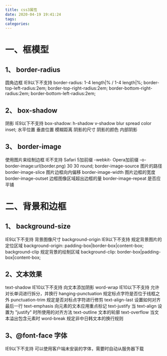 ```yaml
---
title: css3属性
date: 2020-04-19 19:41:24
tags:
categories:
---
```

# 一、框模型
## 1、	border-radius
圆角边框
IE9以下不支持
border-radius: 1-4 length|% / 1-4 length|%;
border-top-left-radius:2em;
border-top-right-radius:2em;
border-bottom-right-radius:2em;
border-bottom-left-radius:2em;
## 2、	box-shadow
阴影
IE9以下不支持
box-shadow: h-shadow v-shadow blur spread color inset;
水平位置 垂直位置 模糊距离 阴影的尺寸 阴影的颜色 内部阴影
## 3、	border-image
使用图片来绘制边框
IE不支持
Safari 5加前缀 -webkit-
Opera加前缀 -o-
border-image:url(border.png) 30 30 round;
border-image-source
图片的路径
border-image-slice
图片边框向内偏移
border-image-width
图片边框的宽度
border-image-outset
边框图像区域超出边框的量
border-image-repeat
是否应平铺
# 二、背景和边框
## 1、	background-size
IE9以下不支持
背景图像尺寸
background-origin
IE9以下不支持
规定背景图片的定位区域
background-origin: padding-box|border-box|content-box;
background-clip
规定背景的绘制区域
background-clip: border-box|padding-box|content-box;
## 2、文本效果
text-shadow
IE10以下不支持
向文本添加阴影
word-wrap
IE10以下不支持
允许对长单词进行拆分，并换行
hanging-punctuation
规定标点字符是否位于线框之外
punctuation-trim
规定是否对标点字符进行修剪
text-align-last
设置如何对齐最后一行
text-emphasis
向元素的文本应用重点标记
text-justify
当 text-align 设置为 "justify" 时所使用的对齐方法
text-outline
文本的轮廓
text-overflow
当文本溢出包含元素时
word-break
规定非中日韩文本的换行规则
## 3、@font-face 字体
IE9以下不支持
可以使用客户端未安装的字体，需要时自动从服务器下载
<style>
## 4、@font-face
```css
{
font-family: myFirstFont;
src: url('Sansation_Light.ttf'),
url('Sansation_Light.eot'); /* IE9+ */
}

div {
font-family:myFirstFont;
}
```
# 三、变形与动画
## 1、transform 2/3D转换
transform: none|transform-functions;
对元素进行旋转、缩放、移动或倾斜
matrix(n,n,n,n,n,n)
2D 拉伸、旋转、移动
matrix3d(n,n,n,n,n,n,n,n,n,n,n,n,n,n,n,n)
3D 转换，使用 16 个值的 4x4 矩阵
translate(x,y)
2D 移动
translate3d(x,y,z)
3D 移动
translateX(x)
水平移动
translateY(y)
垂直移动
translateZ(z)
scale(x,y)
2D 缩放（以中心点）
scale3d(x,y,z)
3D 缩放
scaleX(x)
水平缩放
scaleY(y)
垂直缩放
scaleZ(z)
rotate(angle)
2D 旋转，传入角度angle: 0~360deg
rotate3d(x,y,z,angle)
3D 旋转
rotateX(angle)
沿着 X 轴的 3D 旋转。90deg就是条线了
rotateY(angle)
沿着 Y 轴的 3D 旋转。90deg就是条线了
rotateZ(angle)
沿着 Z 轴的 3D 旋转，和2D旋转效果一样
skew(x-angle,y-angle)
沿着 X 和 Y 轴的 2D 倾斜转换
skewX(angle)
沿着 X 轴的 2D 倾斜转换
skewY(angle)
perspective(n)
为 3D 转换元素定义透视视图。
transform-origin : x-axis y-axis z-axis;
设置旋转元素的基点位置
x-axis
left
center
right
length
%
y-axis
top
center
bottom
length
%
z-axis
length
必须与 transform 属性一同使用
默认以元素中心旋转 （50% 50% 0）
transform-style : flat|preserve-3d;
被嵌套元素如何在 3D 空间中显示。
perspective : number|none;
3D 元素的透视效果。
子元素会获得透视效果，而不是元素本身
number 元素距离视图的距离，以像素计。
perspective-origin : x-axis y-axis;
3D 元素的底部位置。
子元素会获得透视效果，而不是元素本身
backface-visibility: visible|hidden;
定义元素在不面对屏幕时是否可见。
兼容性
IE 9 需要前缀 -ms-
Chrome 和 Safari -webkit-
Opera -o-
Firefox -moz-
## 2、transition 过渡
transition : property duration timing-function delay;
简写属性
多项过渡用逗号分隔，可分别设置下面各属性
transition-property : none|all|property;
应用过渡的 CSS 属性的名称。
transition-duration : time;
定义过渡效果花费的时间。
transition-timing-function : cubic-bezier(n,n,n,n);
规定过渡效果的时间曲线。
linear
均度运动
等于 cubic-bezier(0,0,1,1)
ease
快慢快
cubic-bezier(0.25,0.1,0.25,1)
ease-in
慢速开始
cubic-bezier(0.42,0,1,1)
ease-out
慢速结束
cubic-bezier(0,0,0.58,1)
ease-in-out
慢速开始和结束
cubic-bezier(0.42,0,0.58,1)
cubic-bezier(n,n,n,n)
自定义各阶段的速度，值0-1
transition-delay
规定过渡效果何时开始。
兼容性
IE10 以下不支持
Chrome 25 以及更早的版本，需要前缀 -webkit-
示例
transition-duration: 1.2s
transition-delay: 3s;
transition-property: width;
transition-timing-function: cubic-bezier(0.455, 0.03, 0.515, 0.955);
background: linear-gradient(to right, #00fcd5, #00c6ff);
背景渐变色
transition: opacity 1s cubic-bezier(0.215, 0.61, 0.355, 1) 0.2s;
透明度
transition: opacity 0.8s cubic-bezier(0.215, 0.61, 0.355, 1) 0.4s, transform 0.8s cubic-bezier(0.215, 0.61, 0.355, 1) 0.4s;
## 3、animation 动画
@keyframes animationname {keyframes-selector {css-styles;}}
创建动画
animationname
动画的名称
keyframes-selector
动画时长的百分比
0-100%
from（与 0% 相同）
to（与 100% 相同）
animation : name duration timing-function delay iteration-count direction;
简写属性，将动画与 div 元素绑定
animation-name : keyframename|none;
规定 @keyframes 动画的名称。
animation-duration : time;
完成一个周期所花费的时间
animation-timing-function : value;
速度曲线
linear
匀速
ease
慢快慢
ease-in
慢速开始
ease-out
慢速结束
ease-in-out
慢速开始和结束
cubic-bezier(n,n,n,n)
自定义，0-1
animation-delay : time;
何时开始
animation-iteration-count : n|infinite;
被播放的次数
infinite 无限次播放
animation-direction : normal|alternate;
是否在下一周期逆向地播放
alternate 轮流反向播放
animation-play-state : paused|running;
是否正在运行或暂停
animation-fill-mode : none | forwards | backwards | both;
动画时间之外的状态
forwards
动画完成后，保持最后一个属性值
backwards
在动画显示之前，应用第一个关键帧中定义的属性值
兼容性
Chrome 和 Safari 需要前缀 -webkit-
@-webkit-keyframes
IE10 以下不支持
## 4、示例
```css
position: relative;
animation: mymove 5s infinite;
@keyframes mymove
{
from {top:0px;}
to {top:200px;}
}
// 从上到下移动
@keyframes mymove
{
0% {top:0px; left:0px; background:red;}
25% {top:0px; left:100px; background:blue;}
50% {top:100px; left:100px; background:yellow;}
75% {top:100px; left:0px; background:green;}
100% {top:0px; left:0px; background:red;}
}
```
# 四、多列布局
columns
设置 column-width 和 column-count 的简写属性
column-width
列的宽度
column-count
将元素下的内容分成几列
column-gap
规定列之间的间隔
column-rule
设置列之间的宽度、样式和颜色规则
column-rule-color
column-rule-style
column-rule-width
column-fill
如何填充列
column-span
元素应该横跨的列数
兼容性
Firefox 需要前缀 -moz-
Chrome 和 Safari 需要前缀 -webkit-
IE10 以下不支持
# 五、用户界面
resize
兼容性
IE Opera 不支持
规定是否可由用户调整元素尺寸
box-sizing
兼容性
Firefox 需要前缀 -moz-
设置使用哪种盒模型
outline
兼容性
IE 不支持
对轮廓进行偏移，并在超出边框边缘的位置绘制轮廓
轮廓不占用空间
轮廓可能是非矩形
outline-offset
偏移距离